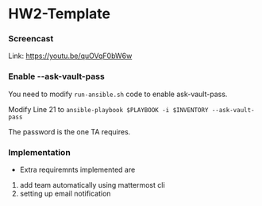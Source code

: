 # HW2-Template

### Screencast
Link: https://youtu.be/quOVqF0bW6w

### Enable --ask-vault-pass

You need to modify `run-ansible.sh` code to enable ask-vault-pass. 

Modify Line 21 to `ansible-playbook $PLAYBOOK -i $INVENTORY --ask-vault-pass`

The password is the one TA requires.

### Implementation
- Extra requiremnts implemented are 
 1) add team automatically using mattermost cli 
 2) setting up email notification


